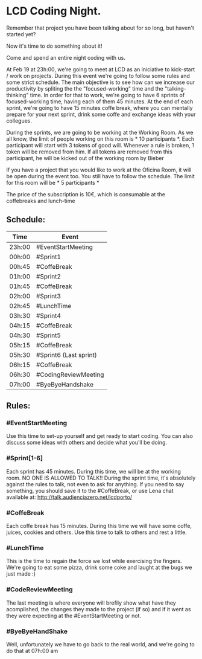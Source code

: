 # LCD Coding Night.

Remember that project you have been talking about for so long, but haven't started yet?

Now it's time to do something about it!

Come and spend an entire night coding with us.

At Feb 19 at 23h:00, we're going to meet at LCD as an iniciative to kick-start / work on projects. 
During this event we're going to follow some rules and some strict schedule. The main objective is to see how can we increase our productivity by spliting the the "focused-working" time and the "talking-thinking" time.
In order for that to work, we're going to have 6 sprints of focused-working time, having each of them 45 minutes.
At the end of each sprint, we're going to have 15 minutes coffe break, where you can mentally prepare for your next sprint, drink some coffe and exchange ideas with your collegues.

During the sprints, we are going to be working at the Working Room. As we all know, the limit of people working on this room is * 10 participants *. Each participant will start with 3 tokens of good will. Whenever a rule is broken, 1 token will be removed from him. If all tokens are removed from this participant, he will be kicked out of the working room by Bieber

If you have a project that you would like to work at the Oficina Room, it will be open during the event too. You still have to follow the schedule. The limit for this room will be * 5 participants *

The price of the subscription is 10€, which is consumable at the coffebreaks and lunch-time


## Schedule:

Time   | Event
----   | ----
23h:00 | #EventStartMeeting
00h:00 | #Sprint1 
00h:45 | #CoffeBreak
01h:00 | #Sprint2
01h:45 | #CoffeBreak
02h:00 | #Sprint3
02h:45 | #LunchTime
03h:30 | #Sprint4
04h:15 | #CoffeBreak
04h:30 | #Sprint5
05h:15 | #CoffeBreak
05h:30 | #Sprint6 (Last sprint)
06h:15 | #CoffeBreak
06h:30 | #CodingReviewMeeting
07h:00 | #ByeByeHandshake



## Rules:

### #EventStartMeeting
Use this time to set-up yourself and get ready to start coding.
You can also discuss some ideas with others and decide what you'll be doing.

### #Sprint[1-6]
Each sprint has 45 minutes. During this time, we will be at the working room. NO ONE IS ALLOWED TO TALK!! 
During the sprint time, it's absolutely against the rules to talk, not even to ask for anything. If you need to say something, you should save it to the #CoffeBreak, or use Lena chat available at: http://talk.audienciazero.net/lcdporto/

### #CoffeBreak
Each coffe break has 15 minutes. During this time we will have some coffe, juices, cookies and others.
Use this time to talk to others and rest a little.

### #LunchTime
This is the time to regain the force we lost while exercising the fingers. We're going to eat some pizza, drink some coke and laught at the bugs we just made :)

### #CodeReviewMeeting
The last meeting is where everyone will brefily show what have they acomplished, the changes they made to the project (if so)  and if it went as they were expecting at the #EventStartMeeting or not.

### #ByeByeHandShake
Well, unfortunately we have to go back to the real world, and we're going to do that at 07h:00 am
